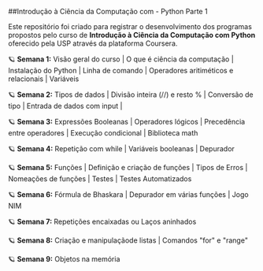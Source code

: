 ##Introdução à Ciência da Computação com - Python Parte 1

Este repositório foi criado para registrar o desenvolvimento dos programas propostos pelo curso de **Introdução à Ciência da Computação com Python** oferecido pela USP através da plataforma Coursera. 

 :ringed_planet: **Semana 1:** Visão geral do curso | O que é ciência da computação | Instalação do Python | Linha de comando | Operadores aritiméticos e relacionais | Variáveis 

 :ringed_planet: **Semana 2:** Tipos de dados | Divisão inteira (//) e resto % | Conversão de tipo | Entrada de dados com input | 

 :ringed_planet: **Semana 3:** Expressões Booleanas | Operadores lógicos | Precedência entre operadores | Execução condicional | Biblioteca math

 :ringed_planet: **Semana 4:** Repetição com while | Variáveis booleanas | Depurador 

 :ringed_planet: **Semana 5:** Funções | Definição e criação de funções | Tipos de Erros | Nomeações de funções | Testes | Testes Automatizados

 :ringed_planet: **Semana 6:** Fórmula de Bhaskara | Depurador em várias funções | Jogo NIM

 :ringed_planet: **Semana 7:** Repetições encaixadas ou Laços aninhados

 :ringed_planet: **Semana 8:** Criação e manipulaçãode listas | Comandos "for" e "range"

:ringed_planet: **Semana 9:** Objetos na memória